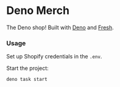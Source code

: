 # Deno Merch

The Deno shop! Built with [Deno](https://deno.land/) and
[Fresh](https://fresh.deno.dev/).

### Usage

Set up Shopify credentials in the `.env`.

Start the project:

```
deno task start
```
